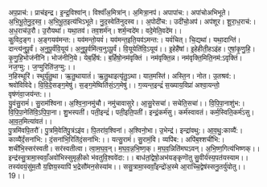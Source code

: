 

  
अप॒प्राच॑:। प्राच॑इन्द्र। इ॒न्द्र॒विश्वा॑न्। विश्वाँ॑अ॒मित्रा॑न्। अ॒मित्रा॒नप॑। अपापा॑च:। अपा॑चोअभिभूते। अ॒भि॒भू॒ते॒नु॒द॒स्व॒। अ॒भि॒भू॒त॒इत्य॑भिऽभूते। नु॒द॒स्वेति॑नुदस्व।। अ॒पोदी॑च:। उदी॑चो॒अप॑। अप॑शूर। शू॒रा॒ध॒राच॑:। अ॒ध॒राच॑उ॒रौ। उ॒रौयथा॑। यथा॒तव॑। तव॒शर्म॑न्। शर्म॒न्वदे॑म। वदे॒मेति॒वदे॑म।।  
कु॒विद॒ङ्ग। अ॒ङ्गयव॑मन्त:। यव॑मन्तो॒यवं॑। यव॑मन्त॒इति॒यव॑ऽमन्त:। यवं॑चित्। चि॒द्यथा॑। यथा॒दान्ति॑। दान्त्य॑नुपू॒र्वं। अ॒नु॒पू॒र्वंवि॒यूय॑। अ॒नु॒पू॒र्वमि॑त्य॒नुऽपू॒र्वं। वि॒यूयेति॑वि॒ऽयूय॑।। इ॒हेहै॑षां। इ॒हेहीती॒हऽइ॑ह। ए॒षां॒कृ॒णु॒हि॒। कृ॒णु॒हि॒भोज॑नीनि। भोज॑नीनि॒ये। येब॒र्हिष॑:। ब॒र्हिषो॒नम॑वृक्तिं । नम॑वृक्ति॒न्न। नम॑वृक्ति॒मिति॒नम॑:ऽवृक्तिं। नज॒ग्मु:। ज॒ग्मुरिति॑ज॒ग्मु:।।  
न॒हिस्थूरि॑। स्थूर्यृ॑तु॒था। ऋ॒तु॒थायातं॑। ऋ॒तु॒थाइत्यृ॑तु॒ऽथा। यात॒मस्ति॑। अस्ति॒न। नोत। उ॒तश्रव॑:। श्रवो॑विविदे। वि॒वि॒दे॒सङ्ग॒मेषु॑। स॒ङ्ग॒मेष्विति॑सं॒ऽग॒मेषु॑।। ग॒व्यन्त॒इन्द्रं॑ स॒ख्याय॒विप्रा॑ अश्वा॒यन्तो॒ वृष॑णंवा॒जय॑न्त:।।  
यु॒वंसु॒रामं॑। सु॒राम॑श्विना। अ॒श्वि॒ना॒नमु॑चौ। नमु॑चावासुरे। आ॒सु॒रेसचा॑। सचेति॒सचा॑।। वि॒पि॒पा॒नाशु॑भ:। वि॒पि॒पा॒नेति॑वि॒ऽपि॒पा॒ना। शु॒भस्पती॑। पती॒इन्द्रं॑। पती॒इति॒पती॑। इन्द्रं॒कर्म॑सु। कर्म॑स्वावतं। कर्म॒स्विति॒कर्म॑ऽसु। आ॒व॒त॒मित्या॑वतं।।  
पु॒त्रमि॑वपि॒तरौ॑। पु॒त्रमि॒वेति॑पु॒त्रंऽइ॑व। पि॒तरा॑व॒श्विना॑। अ॒श्विनो॒भा। उ॒भेन्द्र॑। इन्द्रा॑वथु:। आ॒व॒थु॒:काव्यै॑:। काव्यै॑र्दं॒सना॑भि:। दं॒सना॑भि॒रिति॑दं॒सना॑भि:।। यत्सु॒रामं॑। सु॒रामं॒वि। व्यपि॑ब:। अपि॑ब॒श्शची॑भि:। शची॑भि॒स्सर॑स्वती। सर॑स्वतीत्वा। त्वा॒म॒घ॒व॒न्। म॒घ॒व॒न्न॒भि॒ष्ण॒क्। म॒घ॒व॒न्निति॑मघऽवन्। अ॒भि॒ष्ण॒गित्य॑भिष्णक्।।  
इन्द्र॑स्सु॒त्रामा॒स्ववाँ॒अवो॑भिस्सुमृळी॒को भ॑वतुवि॒श्ववे॑दा:।। बाध॑तां॒द्वेषो॒अभ॑यङ्कृणॊतु सु॒वीर्य॑स्य॒पत॑यस्याम।।  
तस्य॑वयं॒सु॑म॒तौ य॒ज्ञिय॒स्यापि॑ भ॒द्रेसौ॑मन॒सेस्या॑म।। ससु॒त्रामा॒स्ववाँ॒इन्द्रो॑अ॒स्मे आ॒राच्चि॒द्वेष॑स्सनु॒तर्यु॑योतु।।19।।  
